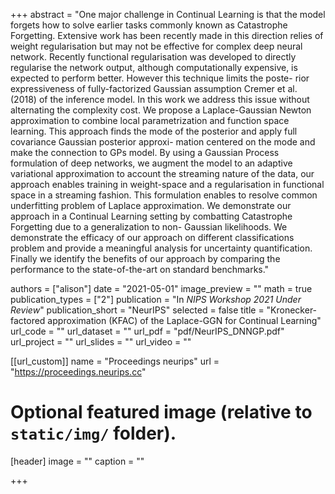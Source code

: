 +++
abstract = "One major challenge in Continual Learning is that the model forgets how to solve earlier tasks commonly known as Catastrophe Forgetting. Extensive work has been recently made in this direction relies of weight regularisation but may not be effective for complex deep neural network. Recently functional regularisation was developed to directly regularise the network output, although computationally expensive, is expected to perform better. However this technique limits the poste- rior expressiveness of fully-factorized Gaussian assumption Cremer et al. (2018) of the inference model. In this work we address this issue without alternating the complexity cost. We propose a Laplace-Gaussian Newton approximation to combine local parametrization and function space learning. This approach finds the mode of the posterior and apply full covariance Gaussian posterior approxi- mation centered on the mode and make the connection to GPs model. By using a Gaussian Process formulation of deep networks, we augment the model to an adaptive variational approximation to account the streaming nature of the data, our approach enables training in weight-space and a regularisation in functional space in a streaming fashion. This formulation enables to resolve common underfitting problem of Laplace approximation. We demonstrate our approach in a Continual Learning setting by combatting Catastrophe Forgetting due to a generalization to non- Gaussian likelihoods. We demonstrate the efficacy of our approach on different classifications problem and provide a meaningful analysis for uncertainty quantification. Finally we identify the benefits of our approach by comparing the performance to the state-of-the-art on standard benchmarks."

authors = ["alison"]
date = "2021-05-01"
image_preview = ""
math = true
publication_types = ["2"]
publication = "In *NIPS Workshop 2021 Under Review*"
publication_short = "NeurIPS"
selected = false
title = "Kronecker-factored approximation (KFAC) of the Laplace-GGN for Continual Learning"
url_code = ""
url_dataset = ""
url_pdf = "pdf/NeurIPS_DNNGP.pdf"
url_project = ""
url_slides = ""
url_video = ""

[[url_custom]]
name = "Proceedings neurips"
url = "https://proceedings.neurips.cc"

# Optional featured image (relative to `static/img/` folder).
[header]
image = ""
caption = ""

+++

